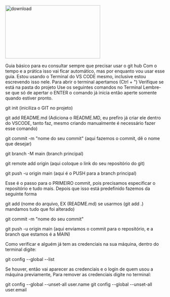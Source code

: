 <img width="300" height="168" alt="download" align="center" src="https://github.com/user-attachments/assets/82a65f2d-b889-495e-969e-170934f61b6b" />

Guia básico para eu consultar sempre que precisar usar o git hub
Com o tempo e a prática isso vai ficar automático, mas por enquanto vou usar esse guia.
Estou usando o Terminal do VS CODE mesmo, inclusive estou escrevendo isso nele.
Para abrir o terminal apertamos (Ctrl + ")
Verifique se está na pasta do projeto 
Use os seguintes comandos no Terminal 
Lembre-se que só de apertar o ENTER o comando já inicia então aperte somente quando estiver pronto.

git init (iniciliza o GIT no projeto)

git add README.md (Adiciona o README.MD, eu prefiro já criar ele dentro do VSCODE, tanto faz, mesmo criando manualmente é necessário fazer esse comando)

git commit -m "nome do seu commit" (aqui fazemos o commit, dê o nome que desejar)

git branch -M main (branch principal)

git remote add origin (aqui coloque o link do seu repositório do git)

git push -u origin main (aqui é o PUSH para a branch principal)

Esse é o passo para o PRIMEIRO commit, pois precisamos especificar o repositório e tudo mais.
Depois que isso está predefinido fazemos da seguinte forma

git add (nome do arquivo, EX (README.md) se usarmos (git add .) mandamos tudo que foi alterado) 

git commit -m "nome do seu commit"

git push -u origin main (aqui enviamos o commit para o repositório, e a branch que estamos é a MAIN)

Como verificar e alguém já tem as credenciais na sua máquina,
dentro do terminal digite:

git config --global --list

Se houver, então vai aparecer as credenciais e o login de quem usou a máquina previamente,
Para remover as credenciais digite no terminal:

git config --global --unset-all user.name
git config --global --unset-all user.email
 
